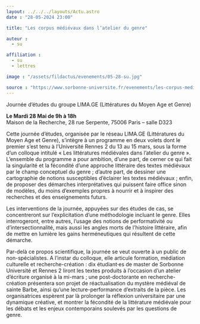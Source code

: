 ```yaml
---
layout: ../../../layouts/Actu.astro
date : "28-05-2024 23:00"

title: "Les corpus médiévaux dans l’atelier du genre"

auteur :
  - su

affiliation :
  - su
  - lettres

image : "/assets/fildactus/evenements/05-28-su.jpg"

source : "https://www.sorbonne-universite.fr/evenements/les-corpus-medievaux-dans-latelier-du-genre"
---
```


Journée d’études du groupe LIMA.GE (Littératures du Moyen Age et Genre)

__Le Mardi 28 Mai de 9h à 18h__  
Maison de la Recherche, 28 rue Serpente, 75006 Paris – salle D323

Cette journée d’études, organisée par le réseau LIMA.GE (Littératures du Moyen Age et Genre), s’intègre à un programme en deux volets dont le premier s’est tenu à l’Université Rennes 2 du 13 au 15 mars, sous la forme d’un colloque intitulé « Les littératures médiévales dans l’atelier du genre ». L’ensemble du programme a pour ambition, d’une part, de cerner ce qui fait la singularité et la fécondité d’une approche littéraire des textes médiévaux par le champ conceptuel du genre ; d’autre part, de dessiner une cartographie de notions susceptibles d’éclairer les textes médiévaux ; enfin, de proposer des démarches interprétatives qui puissent faire office sinon de modèles, du moins d’exemples propres à nourrir et à inspirer des recherches et des enseignements futurs.

Les interventions de la journée, appuyées sur des études de cas, se concentreront sur l’explicitation d’une méthodologie incluant le genre. Elles interrogeront, entre autres, l’usage des notions de performativité ou d’intersectionnalité, mais aussi les angles morts de l’histoire littéraire, afin de mettre en lumière les gains herméneutiques qui résultent de cette démarche. 

Par-delà ce propos scientifique, la journée se veut ouverte à un public de non-spécialistes. A l’instar du colloque, elle articule formation, médiation culturelle et recherche-création : dix étudiant·es de master de Sorbonne Université et Rennes 2 liront les textes produits à l’occasion d’un atelier d’écriture organisé à la mi-mars ; une post-doctorante en recherche-création présentera son projet de réactualisation du mystère médiéval de sainte Barbe, ainsi qu’une lecture-performance d’extraits de la pièce. Les organisatrices espèrent par là prolonger la réflexion universitaire par une dynamique créative, et montrer la fécondité de la littérature médiévale pour les débats et les enjeux contemporains soulevés par les questions de genre. 